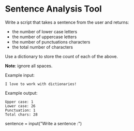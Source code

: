 # Sentence Analysis Tool

Write a script that takes a sentence from the user and returns:

- the number of lower case letters
- the number of uppercase letters
- the number of punctuations characters
- the total number of characters

Use a dictionary to store the count of each of the above.

**Note**: ignore all spaces.

Example input:
```
I love to work with dictionaries!
```

Example output:
```
Upper case: 1
Lower case: 26
Punctuation: 1
Total chars: 28
```
sentence = input("Write a sentence :")

